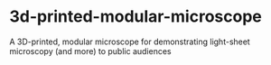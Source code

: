 # 3d-printed-modular-microscope
A 3D-printed, modular microscope for demonstrating light-sheet microscopy (and more) to public audiences
